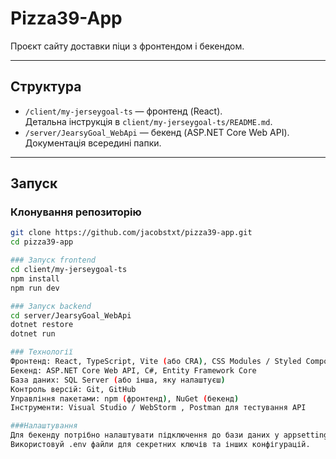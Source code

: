 # Pizza39-App

Проєкт сайту доставки піци з фронтендом і бекендом.

---

## Структура

- `/client/my-jerseygoal-ts` — фронтенд (React).  
  Детальна інструкція в `client/my-jerseygoal-ts/README.md`.
- `/server/JearsyGoal_WebApi` — бекенд (ASP.NET Core Web API).  
  Документація всередині папки.

---

## Запуск

### Клонування репозиторію
```bash
git clone https://github.com/jacobstxt/pizza39-app.git
cd pizza39-app

### Запуск frontend
cd client/my-jerseygoal-ts
npm install
npm run dev

### Запуск backend
cd server/JearsyGoal_WebApi
dotnet restore
dotnet run

### Технології
Фронтенд: React, TypeScript, Vite (або CRA), CSS Modules / Styled Components
Бекенд: ASP.NET Core Web API, C#, Entity Framework Core
База даних: SQL Server (або інша, яку налаштуєш)
Контроль версій: Git, GitHub
Управління пакетами: npm (фронтенд), NuGet (бекенд)
Інструменти: Visual Studio / WebStorm , Postman для тестування API

###Налаштування
Для бекенду потрібно налаштувати підключення до бази даних у appsettings.json.
Використовуй .env файли для секретних ключів та інших конфігурацій.


